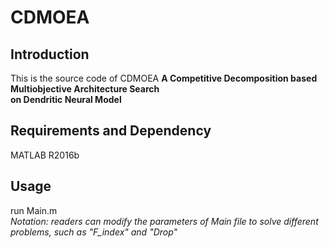 # CDMOEA
## Introduction
This is the source code of CDMOEA **A Competitive Decomposition based Multiobjective Architecture Search  
on Dendritic Neural Model**

## Requirements and Dependency
MATLAB R2016b

## Usage
run Main.m  
_Notation: readers can modify the parameters of Main file to solve different problems, such as "F_index" and "Drop"_




